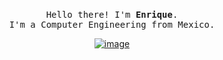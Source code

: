 <p align="center">
  <br>
  <samp>
    Hello there! I'm <b>Enrique</b>.
    <br>I'm a Computer Engineering from Mexico.<br>

  </samp>

 

</p>
<div align="center">

[![image](https://img.shields.io/badge/LinkedIn-0077B5?style=for-the-badge&logo=linkedin&logoColor=white)](https://www.linkedin.com/in/jes%C3%BAs-enrique-chimal-mosso-85a06a23a )
 
  
</div>
